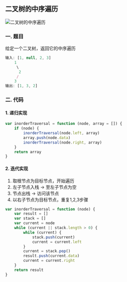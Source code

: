 ## 二叉树的中序遍历

![二叉树的中序遍历](http://img.vanilla.ink/me/webproject/FE-Summary/Algorithm/DataStructure/03.png?x-oss-process=image/resize,w_600)

### 一. 题目
给定一个二叉树，返回它的中序遍历
```js
输入: [1, null, 2, 3]
    1
     \
      2
     /
    3
输出: [1, 3, 2]
```

### 二. 代码
#### 1. 递归实现
```js
var inorderTraversal = function (node, array = []) {
    if (node) {
        inorderTraversal(node.left, array)
        array.push(node.data)
        inorderTraversal(node.right, array)
    }
    return array
}
```

#### 2. 迭代实现
1. 取根节点为目标节点，开始遍历
2. 左子节点入栈 -> 至左子节点为空
3. 节点出栈 -> 访问该节点
4. 以右子节点为目标节点，重复1,2,3步骤
```js
var inorderTraversal = function (node) {
    var result = []
    var stack = []
    var current = node
    while (current || stack.length > 0) {
        while (current) {
            stack.push(current)
            current = current.left
        }
        current = stack.pop()
        result.push(current.data)
        current = current.right
    }
    return result
}
```
